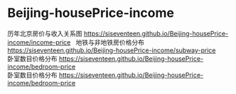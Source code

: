 # Beijing-housePrice-income  
历年北京房价与收入关系图 https://siseventeen.github.io/Beijing-housePrice-income/income-price  
地铁与非地铁房价格分布 https://siseventeen.github.io/Beijing-housePrice-income/subway-price  
卧室数目价格分布 https://siseventeen.github.io/Beijing-housePrice-income/bedroom-price  
卧室数目价格分布 https://siseventeen.github.io/Beijing-housePrice-income/bedroom-price  
